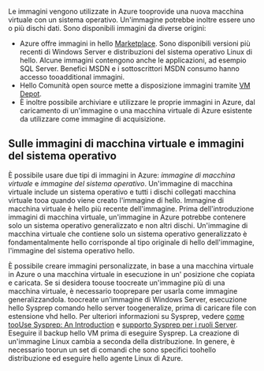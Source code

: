 

Le immagini vengono utilizzate in Azure tooprovide una nuova macchina virtuale con un sistema operativo. Un'immagine potrebbe inoltre essere uno o più dischi dati. Sono disponibili immagini da diverse origini:

* Azure offre immagini in hello [Marketplace](https://azure.microsoft.com/gallery/virtual-machines/). Sono disponibili versioni più recenti di Windows Server e distribuzioni del sistema operativo Linux di hello. Alcune immagini contengono anche le applicazioni, ad esempio SQL Server. Benefici MSDN e i sottoscrittori MSDN consumo hanno accesso tooadditional immagini.
* Hello Comunità open source mette a disposizione immagini tramite [VM Depot](http://vmdepot.msopentech.com/List/Index).
* È inoltre possibile archiviare e utilizzare le proprie immagini in Azure, dal caricamento di un'immagine o una macchina virtuale di Azure esistente da utilizzare come immagine di acquisizione.

## <a name="about-vm-images-and-os-images"></a>Sulle immagini di macchina virtuale e immagini del sistema operativo
È possibile usare due tipi di immagini in Azure: *immagine di macchina virtuale* e *immagine del sistema operativo*. Un'immagine di macchina virtuale include un sistema operativo e tutti i dischi collegati macchina virtuale tooa quando viene creato l'immagine di hello. Immagine di macchina virtuale è hello più recente dell'immagine. Prima dell'introduzione immagini di macchina virtuale, un'immagine in Azure potrebbe contenere solo un sistema operativo generalizzato e non altri dischi. Un'immagine di macchina virtuale che contiene solo un sistema operativo generalizzato è fondamentalmente hello corrisponde al tipo originale di hello dell'immagine, l'immagine del sistema operativo hello.

È possibile creare immagini personalizzate, in base a una macchina virtuale in Azure o una macchina virtuale in esecuzione in un' posizione che copiata e caricata. Se si desidera toouse toocreate un'immagine più di una macchina virtuale, è necessario tooprepare per usarla come immagine generalizzandola. toocreate un'immagine di Windows Server, esecuzione hello Sysprep comando hello server toogeneralize, prima di caricare file con estensione vhd hello. Per ulteriori informazioni su Sysprep, vedere [come tooUse Sysprep: An Introduction](http://go.microsoft.com/fwlink/p/?LinkId=392030) e [supporto Sysprep per i ruoli Server](https://msdn.microsoft.com/windows/hardware/commercialize/manufacture/desktop/sysprep-support-for-server-roles). Eseguire il backup hello VM prima di eseguire Sysprep. La creazione di un'immagine Linux cambia a seconda della distribuzione. In genere, è necessario toorun un set di comandi che sono specifici toohello distribuzione ed eseguire hello agente Linux di Azure.
